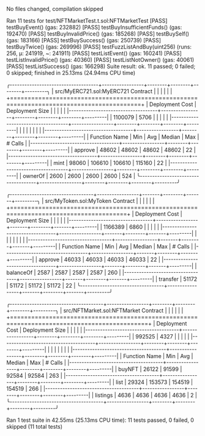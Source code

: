No files changed, compilation skipped

Ran 11 tests for test/NFTMarketTest.t.sol:NFTMarketTest
[PASS] testBuyEvent() (gas: 232882)
[PASS] testBuyInsufficientFunds() (gas: 192470)
[PASS] testBuyInvalidPrice() (gas: 185268)
[PASS] testBuySelf() (gas: 183166)
[PASS] testBuySuccess() (gas: 250739)
[PASS] testBuyTwice() (gas: 269996)
[PASS] testFuzzListAndBuy(uint256) (runs: 256, μ: 241919, ~: 241911)
[PASS] testListEvent() (gas: 160241)
[PASS] testListInvalidPrice() (gas: 40360)
[PASS] testListNotOwner() (gas: 40061)
[PASS] testListSuccess() (gas: 166298)
Suite result: ok. 11 passed; 0 failed; 0 skipped; finished in 25.13ms (24.94ms CPU time)

╭------------------------------------+-----------------+--------+--------+--------+---------╮
| src/MyERC721.sol:MyERC721 Contract |                 |        |        |        |         |
+===========================================================================================+
| Deployment Cost                    | Deployment Size |        |        |        |         |
|------------------------------------+-----------------+--------+--------+--------+---------|
| 1100079                            | 5706            |        |        |        |         |
|------------------------------------+-----------------+--------+--------+--------+---------|
|                                    |                 |        |        |        |         |
|------------------------------------+-----------------+--------+--------+--------+---------|
| Function Name                      | Min             | Avg    | Median | Max    | # Calls |
|------------------------------------+-----------------+--------+--------+--------+---------|
| approve                            | 48602           | 48602  | 48602  | 48602  | 22      |
|------------------------------------+-----------------+--------+--------+--------+---------|
| mint                               | 98060           | 106610 | 106610 | 115160 | 22      |
|------------------------------------+-----------------+--------+--------+--------+---------|
| ownerOf                            | 2600            | 2600   | 2600   | 2600   | 524     |
╰------------------------------------+-----------------+--------+--------+--------+---------╯

╭----------------------------------+-----------------+-------+--------+-------+---------╮
| src/MyToken.sol:MyToken Contract |                 |       |        |       |         |
+=======================================================================================+
| Deployment Cost                  | Deployment Size |       |        |       |         |
|----------------------------------+-----------------+-------+--------+-------+---------|
| 1166389                          | 6860            |       |        |       |         |
|----------------------------------+-----------------+-------+--------+-------+---------|
|                                  |                 |       |        |       |         |
|----------------------------------+-----------------+-------+--------+-------+---------|
| Function Name                    | Min             | Avg   | Median | Max   | # Calls |
|----------------------------------+-----------------+-------+--------+-------+---------|
| approve                          | 46033           | 46033 | 46033  | 46033 | 22      |
|----------------------------------+-----------------+-------+--------+-------+---------|
| balanceOf                        | 2587            | 2587  | 2587   | 2587  | 260     |
|----------------------------------+-----------------+-------+--------+-------+---------|
| transfer                         | 51172           | 51172 | 51172  | 51172 | 22      |
╰----------------------------------+-----------------+-------+--------+-------+---------╯

╭--------------------------------------+-----------------+--------+--------+--------+---------╮
| src/NFTMarket.sol:NFTMarket Contract |                 |        |        |        |         |
+=============================================================================================+
| Deployment Cost                      | Deployment Size |        |        |        |         |
|--------------------------------------+-----------------+--------+--------+--------+---------|
| 992525                               | 4327            |        |        |        |         |
|--------------------------------------+-----------------+--------+--------+--------+---------|
|                                      |                 |        |        |        |         |
|--------------------------------------+-----------------+--------+--------+--------+---------|
| Function Name                        | Min             | Avg    | Median | Max    | # Calls |
|--------------------------------------+-----------------+--------+--------+--------+---------|
| buyNFT                               | 26122           | 91599  | 92584  | 92584  | 263     |
|--------------------------------------+-----------------+--------+--------+--------+---------|
| list                                 | 29324           | 153573 | 154519 | 154519 | 266     |
|--------------------------------------+-----------------+--------+--------+--------+---------|
| listings                             | 4636            | 4636   | 4636   | 4636   | 2       |
╰--------------------------------------+-----------------+--------+--------+--------+---------╯


Ran 1 test suite in 42.55ms (25.13ms CPU time): 11 tests passed, 0 failed, 0 skipped (11 total tests)